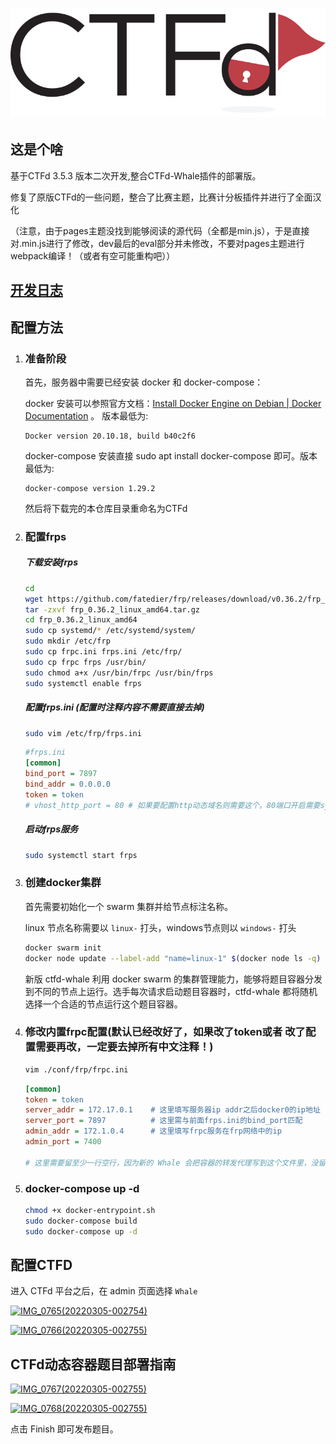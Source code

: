 # ![](https://github.com/CTFd/CTFd/blob/master/CTFd/themes/core/static/img/logo.png?raw=true)

## 这是个啥

基于CTFd 3.5.3 版本二次开发,整合CTFd-Whale插件的部署版。

修复了原版CTFd的一些问题，整合了比赛主题，比赛计分板插件并进行了全面汉化

（注意，由于pages主题没找到能够阅读的源代码（全都是min.js），于是直接对.min.js进行了修改，dev最后的eval部分并未修改，不要对pages主题进行webpack编译！（或者有空可能重构吧））

## [开发日志](https://github.com/dlut-sss/CTFd-Public/blob/main/CHANGELOG.md)

## 配置方法

1. ### 准备阶段

   首先，服务器中需要已经安装 docker 和 docker-compose：

   docker 安装可以参照官方文档：[Install Docker Engine on Debian | Docker Documentation](https://docs.docker.com/engine/install/debian/) 。 版本最低为:

   ```
   Docker version 20.10.18, build b40c2f6
   ```

   docker-compose 安装直接 sudo apt install docker-compose 即可。版本最低为:

   ```
   docker-compose version 1.29.2
   ```
   然后将下载完的本仓库目录重命名为CTFd

2. ### 配置frps

   ##### 下载安装frps

   ```bash
   cd
   wget https://github.com/fatedier/frp/releases/download/v0.36.2/frp_0.36.2_linux_amd64.tar.gz
   tar -zxvf frp_0.36.2_linux_amd64.tar.gz
   cd frp_0.36.2_linux_amd64
   sudo cp systemd/* /etc/systemd/system/
   sudo mkdir /etc/frp
   sudo cp frpc.ini frps.ini /etc/frp/
   sudo cp frpc frps /usr/bin/
   sudo chmod a+x /usr/bin/frpc /usr/bin/frps
   sudo systemctl enable frps
   ```

   ##### 配置frps.ini (配置时注释内容不需要直接去掉)

   ```bash
   sudo vim /etc/frp/frps.ini
   ```

   ```ini
   #frps.ini
   [common]
   bind_port = 7897
   bind_addr = 0.0.0.0
   token = token
   # vhost_http_port = 80 # 如果要配置http动态域名则需要这个。80端口开启需要systemd使用root权限启用frp，在这里不需要
   ```

   ##### 启动frps服务

   ```bash
   sudo systemctl start frps
   ```

3. ### 创建docker集群

   首先需要初始化一个 swarm 集群并给节点标注名称。

   linux 节点名称需要以 `linux-` 打头，windows节点则以 `windows-` 打头

   ```bash
   docker swarm init
   docker node update --label-add "name=linux-1" $(docker node ls -q)
   ```

   新版 ctfd-whale 利用 docker swarm 的集群管理能力，能够将题目容器分发到不同的节点上运行。选手每次请求启动题目容器时，ctfd-whale 都将随机选择一个合适的节点运行这个题目容器。

4. ### 修改内置frpc配置(默认已经改好了，如果改了token或者 改了配置需要再改，一定要去掉所有中文注释！)

   ```bash
   vim ./conf/frp/frpc.ini
   ```

   ```ini
   [common]
   token = token
   server_addr = 172.17.0.1    # 这里填写服务器ip addr之后docker0的ip地址
   server_port = 7897          # 这里需与前面frps.ini的bind_port匹配
   admin_addr = 172.1.0.4      # 这里填写frpc服务在frp网络中的ip
   admin_port = 7400
   
   # 这里需要留至少一行空行，因为新的 Whale 会把容器的转发代理写到这个文件里，没留空行的话会影响 admin_port。
   ```

5. ### docker-compose up -d

   ```bash
   chmod +x docker-entrypoint.sh
   sudo docker-compose build
   sudo docker-compose up -d
   ```

## 配置CTFD

进入 CTFd 平台之后，在 admin 页面选择 `Whale`

[![IMG_0765(20220305-002754)](https://up-wind.github.io/assets/2022-03-02-CTFd_new/IMG_0765(20220305-002754).JPG)](https://up-wind.github.io/assets/2022-03-02-CTFd_new/IMG_0765(20220305-002754).JPG)

[![IMG_0766(20220305-002755)](https://up-wind.github.io/assets/2022-03-02-CTFd_new/IMG_0766(20220305-002755).JPG)](https://up-wind.github.io/assets/2022-03-02-CTFd_new/IMG_0766(20220305-002755).JPG)

## CTFd动态容器题目部署指南

[![IMG_0767(20220305-002755)](https://up-wind.github.io/assets/2022-03-02-CTFd_new/IMG_0767(20220305-002755).JPG)](https://up-wind.github.io/assets/2022-03-02-CTFd_new/IMG_0767(20220305-002755).JPG)

[![IMG_0768(20220305-002755)](https://up-wind.github.io/assets/2022-03-02-CTFd_new/IMG_0768(20220305-002755).JPG)](https://up-wind.github.io/assets/2022-03-02-CTFd_new/IMG_0768(20220305-002755).JPG)

点击 Finish 即可发布题目。
